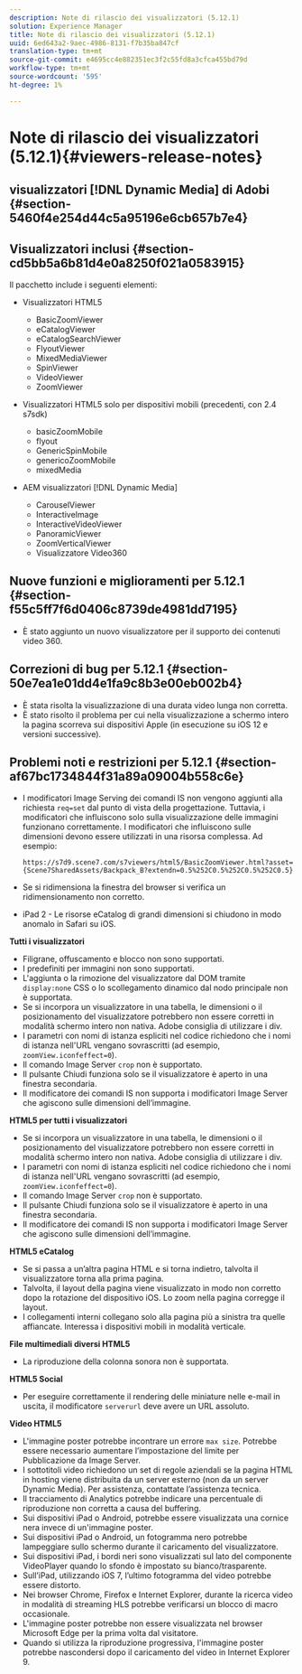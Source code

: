 ```yaml
---
description: Note di rilascio dei visualizzatori (5.12.1)
solution: Experience Manager
title: Note di rilascio dei visualizzatori (5.12.1)
uuid: 6ed643a2-9aec-4986-8131-f7b35ba847cf
translation-type: tm+mt
source-git-commit: e4695cc4e882351ec3f2c55fd8a3cfca455bd79d
workflow-type: tm+mt
source-wordcount: '595'
ht-degree: 1%

---
```



# Note di rilascio dei visualizzatori (5.12.1){#viewers-release-notes}

##  visualizzatori [!DNL Dynamic Media] di Adobi {#section-5460f4e254d44c5a95196e6cb657b7e4}

## Visualizzatori inclusi {#section-cd5bb5a6b81d4e0a8250f021a0583915}

Il pacchetto include i seguenti elementi:

* Visualizzatori HTML5

   * BasicZoomViewer
   * eCatalogViewer
   * eCatalogSearchViewer
   * FlyoutViewer
   * MixedMediaViewer
   * SpinViewer
   * VideoViewer
   * ZoomViewer

* Visualizzatori HTML5 solo per dispositivi mobili (precedenti, con 2.4 s7sdk)

   * basicZoomMobile
   * flyout
   * GenericSpinMobile
   * genericoZoomMobile
   * mixedMedia

* AEM visualizzatori [!DNL Dynamic Media]

   * CarouselViewer
   * InteractiveImage
   * InteractiveVideoViewer
   * PanoramicViewer
   * ZoomVerticalViewer
   * Visualizzatore Video360

## Nuove funzioni e miglioramenti per 5.12.1 {#section-f55c5ff7f6d0406c8739de4981dd7195}

* È stato aggiunto un nuovo visualizzatore per il supporto dei contenuti video 360.

## Correzioni di bug per 5.12.1 {#section-50e7ea1e01dd4e1fa9c8b3e00eb002b4}

* È stata risolta la visualizzazione di una durata video lunga non corretta.
* È stato risolto il problema per cui nella visualizzazione a schermo intero la pagina scorreva sui dispositivi Apple (in esecuzione su iOS 12 e versioni successive).

## Problemi noti e restrizioni per 5.12.1 {#section-af67bc1734844f31a89a09004b558c6e}

* I modificatori Image Serving dei comandi IS non vengono aggiunti alla richiesta `req=set` dal punto di vista della progettazione. Tuttavia, i modificatori che influiscono solo sulla visualizzazione delle immagini funzionano correttamente. I modificatori che influiscono sulle dimensioni devono essere utilizzati in una risorsa complessa. Ad esempio:

   `https://s7d9.scene7.com/s7viewers/html5/BasicZoomViewer.html?asset= {Scene7SharedAssets/Backpack_B?extendn=0.5%252C0.5%252C0.5%252C0.5}`

* Se si ridimensiona la finestra del browser si verifica un ridimensionamento non corretto.
* iPad 2 - Le risorse eCatalog di grandi dimensioni si chiudono in modo anomalo in Safari su iOS.

**Tutti i visualizzatori**

* Filigrane, offuscamento e blocco non sono supportati.
* I predefiniti per immagini non sono supportati.
* L&#39;aggiunta o la rimozione del visualizzatore dal DOM tramite `display:none` CSS o lo scollegamento dinamico dal nodo principale non è supportata.
* Se si incorpora un visualizzatore in una tabella, le dimensioni o il posizionamento del visualizzatore potrebbero non essere corretti in modalità schermo intero non nativa.  Adobe consiglia di utilizzare i div.
* I parametri con nomi di istanza espliciti nel codice richiedono che i nomi di istanza nell&#39;URL vengano sovrascritti (ad esempio, `zoomView.iconfeffect=0`).
* Il comando Image Server `crop` non è supportato.
* Il pulsante Chiudi funziona solo se il visualizzatore è aperto in una finestra secondaria.
* Il modificatore dei comandi IS non supporta i modificatori Image Server che agiscono sulle dimensioni dell’immagine.

**HTML5 per tutti i visualizzatori**

* Se si incorpora un visualizzatore in una tabella, le dimensioni o il posizionamento del visualizzatore potrebbero non essere corretti in modalità schermo intero non nativa.  Adobe consiglia di utilizzare i div.
* I parametri con nomi di istanza espliciti nel codice richiedono che i nomi di istanza nell&#39;URL vengano sovrascritti (ad esempio, `zoomView.iconfeffect=0`).
* Il comando Image Server `crop` non è supportato.
* Il pulsante Chiudi funziona solo se il visualizzatore è aperto in una finestra secondaria.
* Il modificatore dei comandi IS non supporta i modificatori Image Server che agiscono sulle dimensioni dell’immagine.

**HTML5 eCatalog**

* Se si passa a un’altra pagina HTML e si torna indietro, talvolta il visualizzatore torna alla prima pagina.
* Talvolta, il layout della pagina viene visualizzato in modo non corretto dopo la rotazione del dispositivo iOS. Lo zoom nella pagina corregge il layout.
* I collegamenti interni collegano solo alla pagina più a sinistra tra quelle affiancate. Interessa i dispositivi mobili in modalità verticale.

**File multimediali diversi HTML5**

* La riproduzione della colonna sonora non è supportata.

**HTML5 Social**

* Per eseguire correttamente il rendering delle miniature nelle e-mail in uscita, il modificatore `serverurl` deve avere un URL assoluto.

**Video HTML5**

* L&#39;immagine poster potrebbe incontrare un errore `max size`. Potrebbe essere necessario aumentare l’impostazione del limite per Pubblicazione da Image Server.
* I sottotitoli video richiedono un set di regole aziendali se la pagina HTML in hosting viene distribuita da un server esterno (non da un server Dynamic Media). Per assistenza, contattate l’assistenza tecnica.
* Il tracciamento di Analytics potrebbe indicare una percentuale di riproduzione non corretta a causa del buffering.
* Sui dispositivi iPad o Android, potrebbe essere visualizzata una cornice nera invece di un&#39;immagine poster.
* Sui dispositivi iPad o Android, un fotogramma nero potrebbe lampeggiare sullo schermo durante il caricamento del visualizzatore.
* Sui dispositivi iPad, i bordi neri sono visualizzati sul lato del componente VideoPlayer quando lo sfondo è impostato su bianco/trasparente.
* Sull’iPad, utilizzando iOS 7, l’ultimo fotogramma del video potrebbe essere distorto.
* Nei browser Chrome, Firefox e Internet Explorer, durante la ricerca video in modalità di streaming HLS potrebbe verificarsi un blocco di macro occasionale.
* L&#39;immagine poster potrebbe non essere visualizzata nel browser Microsoft Edge per la prima volta dal visitatore.
* Quando si utilizza la riproduzione progressiva, l&#39;immagine poster potrebbe nascondersi dopo il caricamento del video in Internet Explorer 9.


